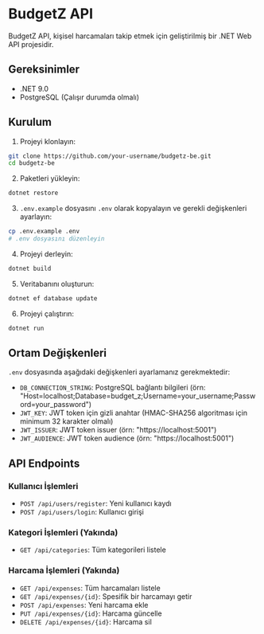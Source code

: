 # BudgetZ API

BudgetZ API, kişisel harcamaları takip etmek için geliştirilmiş bir .NET Web API projesidir.

## Gereksinimler

- .NET 9.0
- PostgreSQL (Çalışır durumda olmalı)

## Kurulum

1. Projeyi klonlayın:

```bash
git clone https://github.com/your-username/budgetz-be.git
cd budgetz-be
```

2. Paketleri yükleyin:

```bash
dotnet restore
```

3. `.env.example` dosyasını `.env` olarak kopyalayın ve gerekli değişkenleri ayarlayın:

```bash
cp .env.example .env
# .env dosyasını düzenleyin
```

4. Projeyi derleyin:

```bash
dotnet build
```

5. Veritabanını oluşturun:

```bash
dotnet ef database update
```

6. Projeyi çalıştırın:

```bash
dotnet run
```

## Ortam Değişkenleri

`.env` dosyasında aşağıdaki değişkenleri ayarlamanız gerekmektedir:

- `DB_CONNECTION_STRING`: PostgreSQL bağlantı bilgileri (örn: "Host=localhost;Database=budget_z;Username=your_username;Password=your_password")
- `JWT_KEY`: JWT token için gizli anahtar (HMAC-SHA256 algoritması için minimum 32 karakter olmalı)
- `JWT_ISSUER`: JWT token issuer (örn: "https://localhost:5001")
- `JWT_AUDIENCE`: JWT token audience (örn: "https://localhost:5001")

## API Endpoints

### Kullanıcı İşlemleri

- `POST /api/users/register`: Yeni kullanıcı kaydı
- `POST /api/users/login`: Kullanıcı girişi

### Kategori İşlemleri (Yakında)

- `GET /api/categories`: Tüm kategorileri listele

### Harcama İşlemleri (Yakında)

- `GET /api/expenses`: Tüm harcamaları listele
- `GET /api/expenses/{id}`: Spesifik bir harcamayı getir
- `POST /api/expenses`: Yeni harcama ekle
- `PUT /api/expenses/{id}`: Harcama güncelle
- `DELETE /api/expenses/{id}`: Harcama sil
